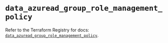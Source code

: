 # `data_azuread_group_role_management_policy`

Refer to the Terraform Registry for docs: [`data_azuread_group_role_management_policy`](https://registry.terraform.io/providers/hashicorp/azuread/3.4.0/docs/data-sources/group_role_management_policy).
